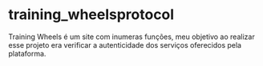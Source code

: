 # training_wheelsprotocol
Training Wheels é um site com inumeras funções, meu objetivo ao realizar esse projeto era verificar a autenticidade dos serviços oferecidos pela plataforma.
